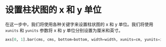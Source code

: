 # 设置柱状图的 x 和 y 单位

在这一步中，我们将使用各种关键字来设置柱状图的 x 和 y 单位。我们将使用 `xunits` 和 `yunits` 参数将 x 和 y 单位分别设置为厘米和英寸。

```python
axs[0, 1].bar(cms, cms, bottom=bottom, width=width, xunits=cm, yunits=inch)
```
